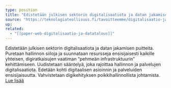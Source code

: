 ```yaml
---
type: position
title: "Edistetään julkisen sektorin digitalisaatiota ja datan jakamisen"
source: "https://teknologiateollisuus.fi/tavoitteemme/digitalisaatio-ja-datatalous/"
up:
related:
  - "[[paper-web-digitalisaatio-ja-datatalous]]"
---
```


Edistetään julkisen sektorin digitalisaatiota ja datan jakamisen puitteita. Puretaan hallinnon siiloja ja suunnataan resursseja ensisijaisesti kaikille yhteisen, digiratkaisujen vaatiman “pehmeän infrastruktuurin” kehittämiseen. Uudistetaan sääntelyä, joka rajoittaa hallinnon ja palvelujen digitalisaatiota. Edetään kohti digitaalisen asioinnin ja palveluiden ensisijaisuutta. Vahvistetaan digikehityksen poikkihallinnollista johtamista. [Lue lisää](https://teknologiateollisuus.fi/tavoitteemme/digitalisaatio-ja-datatalous/edistetaan-julkisen-sektorin-digitalisaatiota/)
